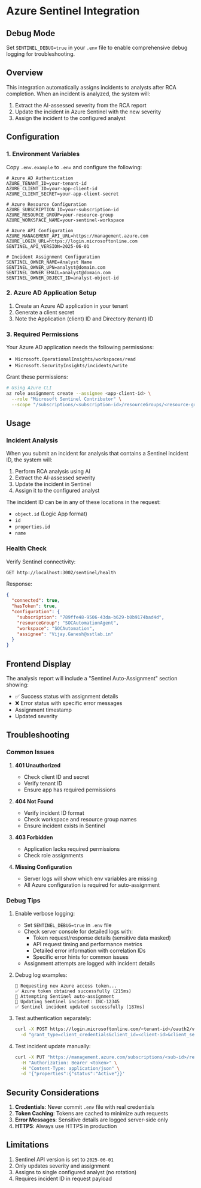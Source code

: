 # Azure Sentinel Integration

## Debug Mode

Set `SENTINEL_DEBUG=true` in your `.env` file to enable comprehensive debug logging for troubleshooting.

## Overview
This integration automatically assigns incidents to analysts after RCA completion. When an incident is analyzed, the system will:
1. Extract the AI-assessed severity from the RCA report
2. Update the incident in Azure Sentinel with the new severity
3. Assign the incident to the configured analyst

## Configuration

### 1. Environment Variables
Copy `.env.example` to `.env` and configure the following:

```env
# Azure AD Authentication
AZURE_TENANT_ID=your-tenant-id
AZURE_CLIENT_ID=your-app-client-id
AZURE_CLIENT_SECRET=your-app-client-secret

# Azure Resource Configuration
AZURE_SUBSCRIPTION_ID=your-subscription-id
AZURE_RESOURCE_GROUP=your-resource-group
AZURE_WORKSPACE_NAME=your-sentinel-workspace

# Azure API Configuration
AZURE_MANAGEMENT_API_URL=https://management.azure.com
AZURE_LOGIN_URL=https://login.microsoftonline.com
SENTINEL_API_VERSION=2025-06-01

# Incident Assignment Configuration
SENTINEL_OWNER_NAME=Analyst Name
SENTINEL_OWNER_UPN=analyst@domain.com
SENTINEL_OWNER_EMAIL=analyst@domain.com
SENTINEL_OWNER_OBJECT_ID=analyst-object-id
```

### 2. Azure AD Application Setup
1. Create an Azure AD application in your tenant
2. Generate a client secret
3. Note the Application (client) ID and Directory (tenant) ID

### 3. Required Permissions
Your Azure AD application needs the following permissions:
- `Microsoft.OperationalInsights/workspaces/read`
- `Microsoft.SecurityInsights/incidents/write`

Grant these permissions:
```bash
# Using Azure CLI
az role assignment create --assignee <app-client-id> \
  --role "Microsoft Sentinel Contributor" \
  --scope "/subscriptions/<subscription-id>/resourceGroups/<resource-group>/providers/Microsoft.OperationalInsights/workspaces/<workspace-name>"
```

## Usage

### Incident Analysis
When you submit an incident for analysis that contains a Sentinel incident ID, the system will:
1. Perform RCA analysis using AI
2. Extract the AI-assessed severity
3. Update the incident in Sentinel
4. Assign it to the configured analyst

The incident ID can be in any of these locations in the request:
- `object.id` (Logic App format)
- `id`
- `properties.id`
- `name`

### Health Check
Verify Sentinel connectivity:
```bash
GET http://localhost:3002/sentinel/health
```

Response:
```json
{
  "connected": true,
  "hasToken": true,
  "configuration": {
    "subscription": "789ffe48-9506-43da-b629-b0b9174bad4d",
    "resourceGroup": "SOCAutomationAgent",
    "workspace": "SOCAutomation",
    "assignee": "Vijay.Ganesh@sstlab.in"
  }
}
```

## Frontend Display
The analysis report will include a "Sentinel Auto-Assignment" section showing:
- ✅ Success status with assignment details
- ❌ Error status with specific error messages
- Assignment timestamp
- Updated severity

## Troubleshooting

### Common Issues

1. **401 Unauthorized**
   - Check client ID and secret
   - Verify tenant ID
   - Ensure app has required permissions

2. **404 Not Found**
   - Verify incident ID format
   - Check workspace and resource group names
   - Ensure incident exists in Sentinel

3. **403 Forbidden**
   - Application lacks required permissions
   - Check role assignments

4. **Missing Configuration**
   - Server logs will show which env variables are missing
   - All Azure configuration is required for auto-assignment

### Debug Tips

1. Enable verbose logging:
   - Set `SENTINEL_DEBUG=true` in `.env` file
   - Check server console for detailed logs with:
     * Token request/response details (sensitive data masked)
     * API request timing and performance metrics  
     * Detailed error information with correlation IDs
     * Specific error hints for common issues
   - Assignment attempts are logged with incident details

2. Debug log examples:
   ```
   🔄 Requesting new Azure access token...
   ✅ Azure token obtained successfully (215ms)
   🚀 Attempting Sentinel auto-assignment
   🎯 Updating Sentinel incident: INC-12345
   ✅ Sentinel incident updated successfully (187ms)
   ```

3. Test authentication separately:
   ```bash
   curl -X POST https://login.microsoftonline.com/<tenant-id>/oauth2/v2.0/token \
     -d "grant_type=client_credentials&client_id=<client-id>&client_secret=<secret>&scope=https://management.azure.com/.default"
   ```

3. Test incident update manually:
   ```bash
   curl -X PUT "https://management.azure.com/subscriptions/<sub-id>/resourceGroups/<rg>/providers/Microsoft.OperationalInsights/workspaces/<workspace>/providers/Microsoft.SecurityInsights/incidents/<incident-id>?api-version=2025-06-01" \
     -H "Authorization: Bearer <token>" \
     -H "Content-Type: application/json" \
     -d '{"properties":{"status":"Active"}}'
   ```

## Security Considerations

1. **Credentials**: Never commit `.env` file with real credentials
2. **Token Caching**: Tokens are cached to minimize auth requests
3. **Error Messages**: Sensitive details are logged server-side only
4. **HTTPS**: Always use HTTPS in production

## Limitations

1. Sentinel API version is set to `2025-06-01`
2. Only updates severity and assignment
3. Assigns to single configured analyst (no rotation)
4. Requires incident ID in request payload